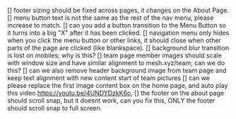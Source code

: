 [] footer sizing should be fixed across pages, it changes on the About Page.
[] menu button text is not the same as the rest of the nav menu, please increase to match.
[] can you add a button transition to the Menu Button so it turns into a big "X" after it has been clicked.
[] navigation menu only hides when you click the menu button or other links, it should close when other parts of the page are clicked (like blankspace).
[] background blur transition is lost on mobiles; why is this?
[] team page member images should scale with window size and have similar alignment to mesh.xyz/team; can we do this?
[] can we also remove header background image from team page and keep text alignment with new content start of team pictures
[] can we please replace the first image content box on the home page, and auto play this video https://youtu.be/4UNDYDzkK6o, 
[] the footer on the about page should scroll snap, but it doesnt work, can you fix this, ONLY the footer should scroll snap to full screen.
